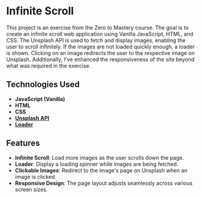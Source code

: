 # Infinite Scroll

This project is an exercise from the Zero to Mastery course. The goal is to create an infinite scroll web application using Vanilla JavaScript, HTML, and CSS. The Unsplash API is used to fetch and display images, enabling the user to scroll infinitely. If the images are not loaded quickly enough, a loader is shown. Clicking on an image redirects the user to the respective image on Unsplash. Additionally, I've enhanced the responsiveness of the site beyond what was required in the exercise.

## Technologies Used

- **JavaScript (Vanilla)**
- **HTML**
- **CSS**
- **[Unsplash API](https://unsplash.com/documentation)**
- **[Loader](https://loading.io/)**

## Features

- **Infinite Scroll**: Load more images as the user scrolls down the page.
- **Loader**: Display a loading spinner while images are being fetched.
- **Clickable Images**: Redirect to the image's page on Unsplash when an image is clicked.
- **Responsive Design**: The page layout adjusts seamlessly across various screen sizes.
